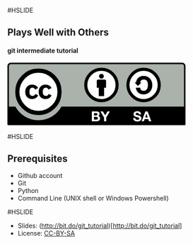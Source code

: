 #HSLIDE

## Plays Well with Others
#### git intermediate tutorial

<a href="https://creativecommons.org/licenses/by-sa/4.0/"><img src="docs/images/by-sa.png" title="CC-BY-SA logo" /></a>

#HSLIDE

## Prerequisites

* Github account
* Git
* Python
* Command Line (UNIX shell or Windows Powershell)

#HSLIDE

* Slides: (http://bit.do/git_tutorial)[http://bit.do/git_tutorial]
* License: [CC-BY-SA](https://creativecommons.org/licenses/by-sa/4.0/)
